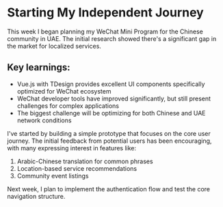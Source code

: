 # Starting My Independent Journey

This week I began planning my WeChat Mini Program for the Chinese community in UAE. The initial research showed there's a significant gap in the market for localized services.

## Key learnings:

* Vue.js with TDesign provides excellent UI components specifically optimized for WeChat ecosystem
* WeChat developer tools have improved significantly, but still present challenges for complex applications
* The biggest challenge will be optimizing for both Chinese and UAE network conditions

I've started by building a simple prototype that focuses on the core user journey. The initial feedback from potential users has been encouraging, with many expressing interest in features like:

1. Arabic-Chinese translation for common phrases
2. Location-based service recommendations
3. Community event listings

Next week, I plan to implement the authentication flow and test the core navigation structure. 